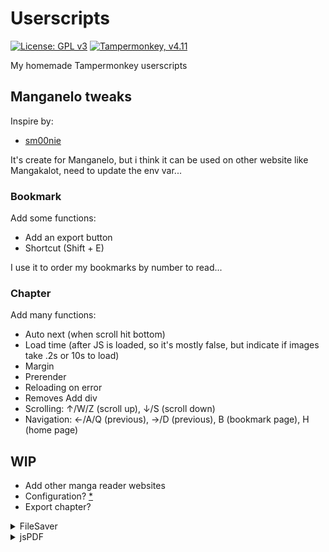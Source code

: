 # Userscripts
[![License: GPL v3](https://img.shields.io/badge/License-GPLv3-blue.svg)](https://www.gnu.org/licenses/gpl-3.0?logo=gnu)
[![Tampermonkey, v4.11](https://img.shields.io/badge/Tampermonkey-v4.11-blue?logo=tampermonkey)](https://www.tampermonkey.net/)

 My homemade Tampermonkey userscripts

## Manganelo tweaks
Inspire by:
- [sm00nie](https://greasyfork.org/fr/users/165048-sm00nie)

It's create for Manganelo, but i think it can be used on other website like Mangakalot, need to update the env var...

### Bookmark
Add some functions:
- Add an export button 
- Shortcut (Shift + E)

I use it to order my bookmarks by number to read...

### Chapter
Add many functions:
- Auto next (when scroll hit bottom)
- Load time (after JS is loaded, so it's mostly false, but indicate if images take .2s or 10s to load)
- Margin
- Prerender
- Reloading on error
- Removes Add div
- Scrolling: ↑/W/Z (scroll up), ↓/S (scroll down)
- Navigation: ←/A/Q (previous), →/D (previous),  B (bookmark page), H (home page)

## WIP
- Add other manga reader websites
- Configuration? [*](https://stackoverflow.com/questions/14594346/create-a-config-or-options-page-for-a-greasemonkey-script)
- Export chapter?

<details>
  <summary>FileSaver</summary>
  
  Open in popup :boom:

  ```Javascript
    // require https://cdnjs.cloudflare.com/ajax/libs/FileSaver.js/2.0.4/FileSaver.min.js
    var i = 0;
    setInterval(function(){
        if(images.length > i){
            saveAs(images[i].src, images[i].title);
            i++;
        }
    },1000);
  ```

</details>

<details>
  <summary>jsPDF</summary>

  [crossOrigin](https://developer.mozilla.org/fr/docs/Web/HTTP/CORS) :sob:
  
  ```Javascript
    // require https://unpkg.com/jspdf@latest/dist/jspdf.umd.min.js
    // source https://github.com/MrRio/jsPDF/issues/317#issuecomment-604415689
    var doc = new window.jspdf.jsPDF();
    const imagesWidth = []
    const imgDataList = []
    const img = new Image();
    var ImageToLoad = new Image();

    for (let i of images) {
        getImageFromUrl(i.src, createPDF);
    }

    function getImageFromUrl(url, callback) {

        //ImageToLoad.crossOrigin = "Anonymous";

        ImageToLoad.onError = function () {
            console.log('Cannot load image: "' + url + '"');
        };

        ImageToLoad.onload = function () {
            alert("image is loaded");
        }

        ImageToLoad.onload = function () {
            imagesWidth.push({
                width: ImageToLoad.width,
                height: ImageToLoad.height
            })
            callback(ImageToLoad);
        };
        ImageToLoad.src = url;
        createPDF(ImageToLoad)
    }

    function createPDF(imgData) {
        imgDataList.push(imgData)
        // Rotate Image angle: -20,
        var pwidth = doc.internal.pageSize.getWidth();
        var pheight = doc.internal.pageSize.getHeight();
        var maxWidth = pwidth - 40; // Max width for the image
        var maxHeight = pheight - 40; // Max height for the image
        var ratio = 0; // Used for aspect ratio
        var width = imgData.width; // Current image width
        var height = imgData.height; // Current image height
        // Check if the current width is larger than the max
        if (width > maxWidth) {
            ratio = maxWidth / width; // get ratio for scaling image
            // $(this).css("width", maxWidth); // Set new width
            // $(this).css("height", height * ratio);  // Scale height based on ratio
            height = height * ratio; // Reset height to match scaled image
            width = width * ratio; // Reset width to match scaled image
        }
        // Check if current height is larger than max
        if (height > maxHeight) {
            ratio = maxHeight / height; // get ratio for scaling image
            // $(this).css("height", maxHeight);   // Set new height
            // $(this).css("width", width * ratio);    // Scale width based on ratio
            width = width * ratio; // Reset width to match scaled image
            height = height * ratio; // Reset height to match scaled image
        }
        doc.addImage({
            imageData: imgData,
            x: 20,
            y: 5,
            w: width,
            h: height,
            angle: -20
        });
        if (imgDataList.length !== images.length){
            doc.addPage();
        }
        if (imgDataList.length == images.length) {
            doc.save(document.getElementsByClassName('panel-chapter-info-top')[0].firstElementChild.textContent + '.pdf');
        }
    }
```

</details>
